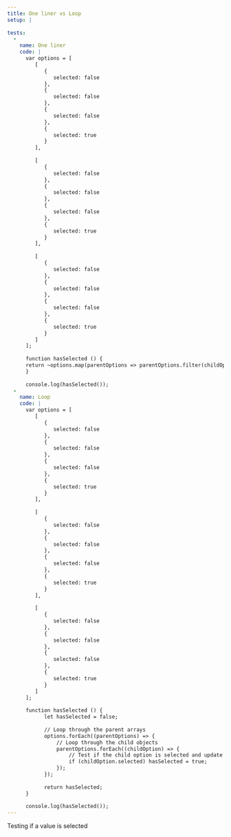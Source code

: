 ```yaml
---
title: One liner vs Loop
setup: |
  
tests:
  -
    name: One liner
    code: |
      var options = [
         [
            {
               selected: false
            },
            {
               selected: false
            },
            {
               selected: false
            },
            {
               selected: true
            }
         ],
      
         [
            {
               selected: false
            },
            {
               selected: false
            },
            {
               selected: false
            },
            {
               selected: true
            }
         ],
      
         [
            {
               selected: false
            },
            {
               selected: false
            },
            {
               selected: false
            },
            {
               selected: true
            }
         ]
      ];
      
      function hasSelected () {
      return ~options.map(parentOptions => parentOptions.filter(childOption => childOption.selected).length).filter(length => length > 0);
      }
      
      console.log(hasSelected());
  -
    name: Loop
    code: |
      var options = [
         [
            {
               selected: false
            },
            {
               selected: false
            },
            {
               selected: false
            },
            {
               selected: true
            }
         ],
      
         [
            {
               selected: false
            },
            {
               selected: false
            },
            {
               selected: false
            },
            {
               selected: true
            }
         ],
      
         [
            {
               selected: false
            },
            {
               selected: false
            },
            {
               selected: false
            },
            {
               selected: true
            }
         ]
      ];
      
      function hasSelected () {
      		let hasSelected = false;
      
      		// Loop through the parent arrays
      		options.forEach((parentOptions) => {
      			// Loop through the child objects  
      			parentOptions.forEach((childOption) => {
      				// Test if the child option is selected and update hasSelected to true
      				if (childOption.selected) hasSelected = true;
      			});
      		});
      
      		return hasSelected;
      }
      
      console.log(hasSelected());
---
```

Testing if a value is selected
